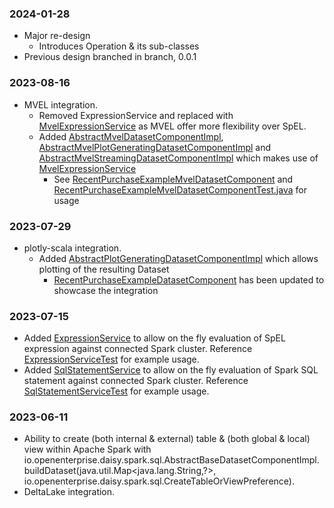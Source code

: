 ### 2024-01-28
* Major re-design
  * Introduces Operation & its sub-classes
* Previous design branched in branch, 0.0.1

### 2023-08-16
* MVEL integration.
  * Removed ExpressionService and replaced with [MvelExpressionService](daisy-core/src/main/java/openenterprise/daisy/spark/MvelExpressionService.java)
    as MVEL offer more flexibility over SpEL.
  * Added [AbstractMvelDatasetComponentImpl](daisy-core/src/main/java/openenterprise/daisy/spark/sql/AbstractMvelDatasetComponentImpl.java),
    [AbstractMvelPlotGeneratingDatasetComponentImpl](daisy-core/src/main/java/openenterprise/daisy/spark/sql/AbstractMvelPlotGeneratingDatasetComponentImpl.java)
    and [AbstractMvelStreamingDatasetComponentImpl](daisy-core/src/main/java/openenterprise/daisy/spark/sql/AbstractMvelStreamingDatasetComponentImpl.java)
    which makes use of [MvelExpressionService](daisy-core/src/main/java/openenterprise/daisy/spark/MvelExpressionService.java)
    * See [RecentPurchaseExampleMvelDatasetComponent](src/test/java/io/openenterprise/daisy/examples/RecentPurchaseExampleMvelDatasetComponent.java) and
      [RecentPurchaseExampleMvelDatasetComponentTest.java](src/test/java/io/openenterprise/daisy/examples/RecentPurchaseExampleMvelDatasetComponentTest.java) for usage

### 2023-07-29
* plotly-scala integration.
    * Added [AbstractPlotGeneratingDatasetComponentImpl](daisy-core/src/main/java/openenterprise/daisy/spark/sql/AbstractPlotGeneratingDatasetComponentImpl.java)
      which allows plotting of the resulting Dataset
        * [RecentPurchaseExampleDatasetComponent](src/test/java/io/openenterprise/daisy/examples/RecentPurchaseExampleDatasetComponent.java) has
          been updated to showcase the integration

### 2023-07-15
* Added [ExpressionService](daisy-core/src/main/java/openenterprise/daisy/spark/ExpressionService.java) to allow on the fly
  evaluation of SpEL expression against connected Spark cluster. Reference
  [ExpressionServiceTest](src/test/java/io/openenterprise/daisy/spark/sql/ExpressionServiceTest.java) for example usage.
* Added [SqlStatementService](daisy-core/src/main/java/openenterprise/daisy/spark/sql/SqlStatementService.java) to allow on the
  fly evaluation of Spark SQL statement against connected Spark cluster. Reference
  [SqlStatementServiceTest](src/test/java/io/openenterprise/daisy/spark/sql/SqlStatementServiceTest.java) for example usage.

### 2023-06-11
* Ability to create (both internal & external) table & (both global & local) view within Apache Spark with
  io.openenterprise.daisy.spark.sql.AbstractBaseDatasetComponentImpl.buildDataset(java.util.Map<java.lang.String,?>, io.openenterprise.daisy.spark.sql.CreateTableOrViewPreference).
* DeltaLake integration.